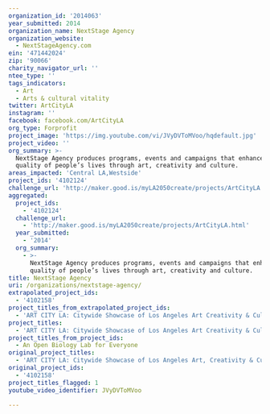 ```yaml
---
organization_id: '2014063'
year_submitted: 2014
organization_name: NextStage Agency
organization_website:
  - NextStageAgency.com
ein: '471442024'
zip: '90066'
charity_navigator_url: ''
ntee_type: ''
tags_indicators:
  - Art
  - Arts & cultural vitality
twitter: ArtCityLA
instagram: ''
facebook: facebook.com/ArtCityLA
org_type: Forprofit
project_image: 'https://img.youtube.com/vi/JVyDVToMVoo/hqdefault.jpg'
project_video: ''
org_summary: >-
  NextStage Agency produces programs, events and campaigns that enhance the
  quality of people’s lives through art, creativity and culture.
areas_impacted: 'Central LA,Westside'
project_ids: '4102124'
challenge_url: 'http://maker.good.is/myLA2050create/projects/ArtCityLA.html'
aggregated:
  project_ids:
    - '4102124'
  challenge_url:
    - 'http://maker.good.is/myLA2050create/projects/ArtCityLA.html'
  year_submitted:
    - '2014'
  org_summary:
    - >-
      NextStage Agency produces programs, events and campaigns that enhance the
      quality of people’s lives through art, creativity and culture.
title: NextStage Agency
uri: /organizations/nextstage-agency/
extrapolated_project_ids:
  - '4102158'
project_titles_from_extrapolated_project_ids:
  - 'ART CITY LA: Citywide Showcase of Los Angeles Art Creativity & Culture'
project_titles:
  - 'ART CITY LA: Citywide Showcase of Los Angeles Art Creativity & Culture'
project_titles_from_project_ids:
  - An Open Biology Lab for Everyone
original_project_titles:
  - 'ART CITY LA: Citywide Showcase of Los Angeles Art, Creativity & Culture'
original_project_ids:
  - '4102158'
project_titles_flagged: 1
youtube_video_identifier: JVyDVToMVoo

---
```

